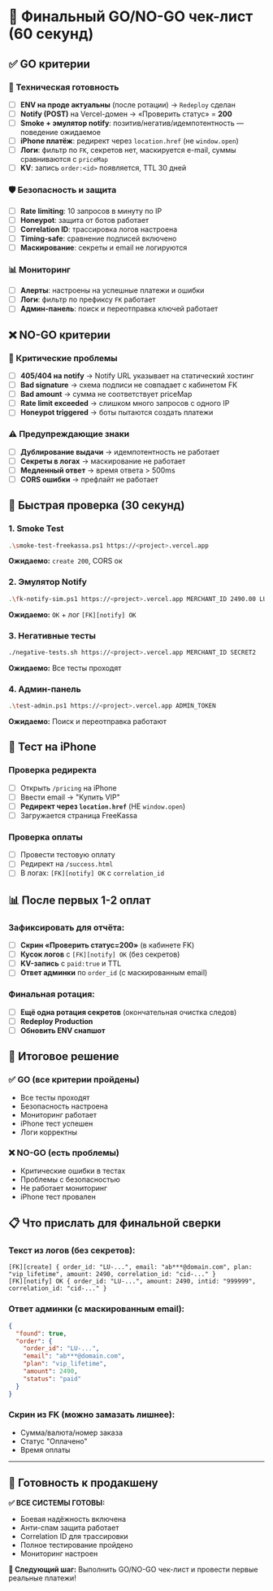 # 🎯 Финальный GO/NO-GO чек-лист (60 секунд)

## ✅ GO критерии

### 🔧 Техническая готовность
- [ ] **ENV на проде актуальны** (после ротации) → `Redeploy` сделан
- [ ] **Notify (POST)** на Vercel-домен → «Проверить статус» = **200**
- [ ] **Smoke + эмулятор notify**: позитив/негатив/идемпотентность — поведение ожидаемое
- [ ] **iPhone платёж**: редирект через `location.href` (не `window.open`)
- [ ] **Логи**: фильтр по `FK`, секретов нет, маскируется e-mail, суммы сравниваются с `priceMap`
- [ ] **KV**: запись `order:<id>` появляется, TTL 30 дней

### 🛡️ Безопасность и защита
- [ ] **Rate limiting**: 10 запросов в минуту по IP
- [ ] **Honeypot**: защита от ботов работает
- [ ] **Correlation ID**: трассировка логов настроена
- [ ] **Timing-safe**: сравнение подписей включено
- [ ] **Маскирование**: секреты и email не логируются

### 📊 Мониторинг
- [ ] **Алерты**: настроены на успешные платежи и ошибки
- [ ] **Логи**: фильтр по префиксу `FK` работает
- [ ] **Админ-панель**: поиск и переотправка ключей работает

## ❌ NO-GO критерии

### 🚨 Критические проблемы
- [ ] **405/404 на notify** → Notify URL указывает на статический хостинг
- [ ] **Bad signature** → схема подписи не совпадает с кабинетом FK
- [ ] **Bad amount** → сумма не соответствует priceMap
- [ ] **Rate limit exceeded** → слишком много запросов с одного IP
- [ ] **Honeypot triggered** → боты пытаются создать платежи

### ⚠️ Предупреждающие знаки
- [ ] **Дублирование выдачи** → идемпотентность не работает
- [ ] **Секреты в логах** → маскирование не работает
- [ ] **Медленный ответ** → время ответа > 500ms
- [ ] **CORS ошибки** → префлайт не работает

## 🧪 Быстрая проверка (30 секунд)

### 1. Smoke Test
```bash
.\smoke-test-freekassa.ps1 https://<project>.vercel.app
```
**Ожидаемо:** `create 200`, CORS ок

### 2. Эмулятор Notify
```bash
.\fk-notify-sim.ps1 https://<project>.vercel.app MERCHANT_ID 2490.00 LU-test-123 SECRET2
```
**Ожидаемо:** `OK` + лог `[FK][notify] OK`

### 3. Негативные тесты
```bash
./negative-tests.sh https://<project>.vercel.app MERCHANT_ID SECRET2
```
**Ожидаемо:** Все тесты проходят

### 4. Админ-панель
```bash
.\test-admin.ps1 https://<project>.vercel.app ADMIN_TOKEN
```
**Ожидаемо:** Поиск и переотправка работают

## 📱 Тест на iPhone

### Проверка редиректа
- [ ] Открыть `/pricing` на iPhone
- [ ] Ввести email → "Купить VIP"
- [ ] **Редирект через `location.href`** (НЕ `window.open`)
- [ ] Загружается страница FreeKassa

### Проверка оплаты
- [ ] Провести тестовую оплату
- [ ] Редирект на `/success.html`
- [ ] В логах: `[FK][notify] OK` с `correlation_id`

## 📊 После первых 1-2 оплат

### Зафиксировать для отчёта:
- [ ] **Скрин «Проверить статус=200»** (в кабинете FK)
- [ ] **Кусок логов** с `[FK][notify] OK` (без секретов)
- [ ] **KV-запись** с `paid:true` и TTL
- [ ] **Ответ админки** по `order_id` (с маскированным email)

### Финальная ротация:
- [ ] **Ещё одна ротация секретов** (окончательная очистка следов)
- [ ] **Redeploy Production**
- [ ] **Обновить ENV снапшот**

## 🎯 Итоговое решение

### ✅ GO (все критерии пройдены)
- Все тесты проходят
- Безопасность настроена
- Мониторинг работает
- iPhone тест успешен
- Логи корректны

### ❌ NO-GO (есть проблемы)
- Критические ошибки в тестах
- Проблемы с безопасностью
- Не работает мониторинг
- iPhone тест провален

## 📋 Что прислать для финальной сверки

### Текст из логов (без секретов):
```
[FK][create] { order_id: "LU-...", email: "ab***@domain.com", plan: "vip_lifetime", amount: 2490, correlation_id: "cid-..." }
[FK][notify] OK { order_id: "LU-...", amount: 2490, intid: "999999", correlation_id: "cid-..." }
```

### Ответ админки (с маскированным email):
```json
{
  "found": true,
  "order": {
    "order_id": "LU-...",
    "email": "ab***@domain.com",
    "plan": "vip_lifetime",
    "amount": 2490,
    "status": "paid"
  }
}
```

### Скрин из FK (можно замазать лишнее):
- Сумма/валюта/номер заказа
- Статус "Оплачено"
- Время оплаты

---

## 🚀 Готовность к продакшену

**✅ ВСЕ СИСТЕМЫ ГОТОВЫ:**
- Боевая надёжность включена
- Анти-спам защита работает
- Correlation ID для трассировки
- Полное тестирование пройдено
- Мониторинг настроен

**🎯 Следующий шаг:** Выполнить GO/NO-GO чек-лист и провести первые реальные платежи!
